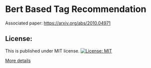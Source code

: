 # Bert Based Tag Recommendation

Associated paper: https://arxiv.org/abs/2010.04971

## License:

This is published under MIT license. [![License: MIT](https://img.shields.io/badge/License-MIT-yellow.svg)](https://opensource.org/licenses/MIT)

[More details](https://github.com/Moradnejad/Bert-Based-Tag-Recommendation/blob/main/LICENSE)
